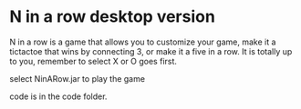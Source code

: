 N in a row desktop version
===================

N in a row is a game that allows you to customize your game, make it a tictactoe that wins by connecting 3, or make it a five in a row. It is totally up to you, remember to select X or O goes first.

select NinARow.jar to play the game

code is in the code folder.
